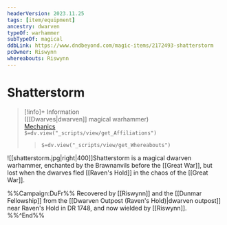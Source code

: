 ```yaml
---
headerVersion: 2023.11.25
tags: [item/equipment]
ancestry: dwarven
typeOf: warhammer
subTypeOf: magical
ddbLink: https://www.dndbeyond.com/magic-items/2172493-shatterstorm
pcOwner: Riswynn
whereabouts: Riswynn
---
```

# Shatterstorm
>[!info]+ Information  
> ([[Dwarves|dwarven]] magical warhammer)  
> [Mechanics](https://www.dndbeyond.com/magic-items/2172493-shatterstorm)  
> `$=dv.view("_scripts/view/get_Affiliations")`  
>> `$=dv.view("_scripts/view/get_Whereabouts")`

![[shatterstorm.jpg|right|400]]Shatterstorm is a magical dwarven warhammer, enchanted by the Brawnanvils before the [[Great War]], but lost when the dwarves fled [[Raven's Hold]] in the chaos of the [[Great War]]. 

%%Campaign:DuFr%%
Recovered by [[Riswynn]] and the [[Dunmar Fellowship]] from the [[Dwarven Outpost (Raven's Hold)|dwarven outpost]] near Raven's Hold in DR 1748, and now wielded by [[Riswynn]]. 
%%^End%%